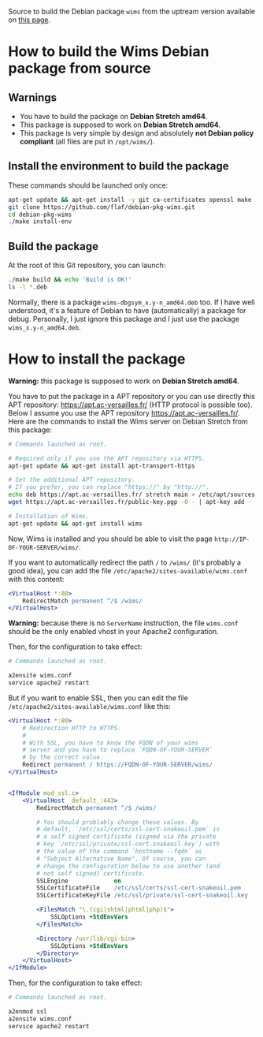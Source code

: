 Source to build the Debian package `wims` from the uptream
version available on
[this page](https://sourcesup.renater.fr/frs/?group_id=379).


# How to build the Wims Debian package from source


## Warnings

* You have to build the package on **Debian Stretch amd64**.
* This package is supposed to work on **Debian Stretch amd64**.
* This package is very simple by design and absolutely **not Debian
  policy compliant** (all files are put in `/opt/wims/`).


## Install the environment to build the package

These commands should be launched only once:

```sh
apt-get update && apt-get install -y git ca-certificates openssl make
git clone https://github.com/flaf/debian-pkg-wims.git
cd debian-pkg-wims
./make install-env
```

## Build the package

At the root of this Git repository, you can launch:

```sh
./make build && echo 'Build is OK!'
ls -l *.deb
```

Normally, there is a package `wims-dbgsym_x.y-n_amd64.deb`
too. If I have well understood, it's a feature of Debian to
have (automatically) a package for debug. Personally, I just
ignore this package and I just use the package
`wims_x.y-n_amd64.deb`.


# How to install the package

**Warning:** this package is supposed to work on **Debian
Stretch amd64**.

You have to put the package in a APT repository or you
can use directly this APT repository: https://apt.ac-versailles.fr/
(HTTP protocol is possible too). Below I assume you use
the APT repository https://apt.ac-versailles.fr/. Here are
the commands to install the Wims server on Debian Stretch
from this package:

```sh
# Commands launched as root.

# Required only if you use the APT repository via HTTPS.
apt-get update && apt-get install apt-transport-https

# Set the additional APT repository.
# If you prefer, you can replace "https://" by "http://".
echo deb https://apt.ac-versailles.fr/ stretch main > /etc/apt/sources.list.d/wims.list
wget https://apt.ac-versailles.fr/public-key.pgp -O - | apt-key add -

# Installation of Wims.
apt-get update && apt-get install wims
```

Now, Wims is installed and you should be able to visit the
page `http://IP-OF-YOUR-SERVER/wims/`.


If you want to automatically redirect the path `/` to
`/wims/` (it's probably a good idea), you can add the file
`/etc/apache2/sites-available/wims.conf` with this content:

```apache
<VirtualHost *:80>
    RedirectMatch permanent ^/$ /wims/
</VirtualHost>
```

**Warning:** because there is no `ServerName` instruction,
the file `wims.conf` should be the only enabled vhost in
your Apache2 configuration.

Then, for the configuration to take effect:

```sh
# Commands launched as root.

a2ensite wims.conf
service apache2 restart
```

But if you want to enable SSL, then you can edit the file
`/etc/apache2/sites-available/wims.conf` like this:

```apache
<VirtualHost *:80>
    # Redirection HTTP to HTTPS.
    #
    # With SSL, you have to know the FQDN of your wims
    # server and you have to replace `FQDN-OF-YOUR-SERVER`
    # by the correct value.
    Redirect permanent / https://FQDN-OF-YOUR-SERVER/wims/
</VirtualHost>


<IfModule mod_ssl.c>
    <VirtualHost _default_:443>
        RedirectMatch permanent ^/$ /wims/

        # You should problably change these values. By
        # default, `/etc/ssl/certs/ssl-cert-snakeoil.pem` is
        # a self signed certificate (signed via the private
        # key `/etc/ssl/private/ssl-cert-snakeoil.key`) with
        # the value of the command `hostname --fqdn` as
        # "Subject Alternative Name". Of course, you can
        # change the configuration below to use another (and
        # not self signed) certificate.
        SSLEngine             on
        SSLCertificateFile    /etc/ssl/certs/ssl-cert-snakeoil.pem
        SSLCertificateKeyFile /etc/ssl/private/ssl-cert-snakeoil.key

        <FilesMatch "\.(cgi|shtml|phtml|php)$">
            SSLOptions +StdEnvVars
        </FilesMatch>

        <Directory /usr/lib/cgi-bin>
            SSLOptions +StdEnvVars
        </Directory>
    </VirtualHost>
</IfModule>
```

Then, for the configuration to take effect:

```sh
# Commands launched as root.

a2enmod ssl
a2ensite wims.conf
service apache2 restart
```

